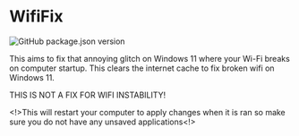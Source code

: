 # WifiFix
![GitHub package.json version](https://img.shields.io/github/downloads/Luk3210/WiFiFix/total)

This aims to fix that annoying glitch on Windows 11 where your Wi-Fi breaks on computer startup.
This clears the internet cache to fix broken wifi on Windows 11.

THIS IS NOT A FIX FOR WIFI INSTABILITY!

<!>This will restart your computer to apply changes when it is ran so make sure you do not have any unsaved applications<!>
